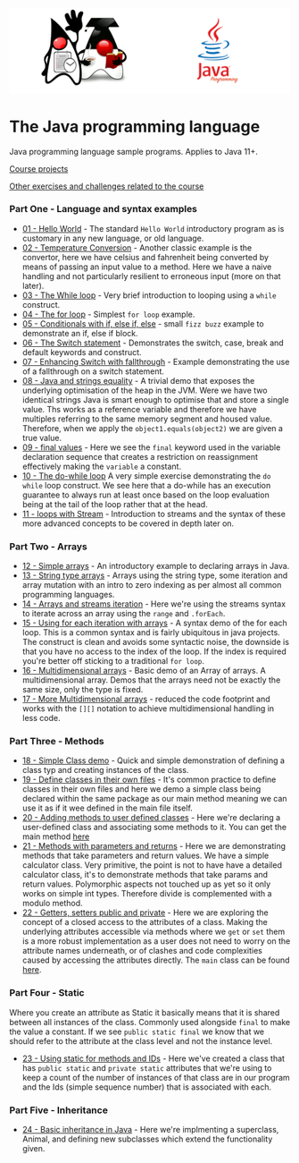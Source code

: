 ![](/assets/javarepologo.png)

# The Java programming language

Java programming language sample programs. Applies to Java 11+.

[Course projects](src/com/irisida/lang/projects)

[Other exercises and challenges related to the course](/src/com/irisida/lang/exercises/readme.md)
### Part One - Language and syntax examples

- [01 - Hello World](/src/com/irisida/lang/basics/helloworld/HelloWorld.java) - The standard `Hello World` introductory program as is customary in any new language, or old language.
- [02 - Temperature Conversion](/src/com/irisida/lang/basics/tempconvert/TempConvert.java) - Another classic example is the convertor, here we have celsius and fahrenheit being converted by means of passing an input value to a method. Here we have a naive handling and not particularly resilient to erroneous input (more on that later).
- [03 - The While loop](/src/com/irisida/lang/basics/whileloop/WhileLoop.java) - Very brief introduction to looping using a `while` construct.
- [04 - The for loop](/src/com/irisida/lang/basics/forloop/ForLoop.java) - Simplest `for loop` example.
- [05 - Conditionals with if, else if, else](src/com/irisida/basics/ifelse/IfElse.java) - small `fizz buzz` example to demonstrate an if, else if block.
- [06 - The Switch statement](/src/com/irisida/lang/basics/switching/SwitchStatement.java) - Demonstrates the switch, case, break and default keywords and construct.
- [07 - Enhancing Switch with fallthrough](/src/com/irisida/lang/basics/fallthrough/FallingThrough.java) - Example demonstrating the use of a fallthrough on a switch statement.
- [08 - Java and strings equality](/src/com/irisida/lang/basics/stringsequals/StringsEquals.java) - A trivial demo that exposes the underlying optimisation of the heap in the JVM. Were we have two identical strings Java is smart enough to optimise that and store a single value. Ths works as a reference variable and therefore we have multiples referring to the same memory segment and housed value. Therefore, when we apply the `object1.equals(object2)` we are given a true value.
- [09 - final values](/src/com/irisida/lang/basics/finalvariables/FinalVariables.java) - Here we see the `final` keyword used in the variable declaration sequence that creates a restriction on reassignment effectively making the `variable` a constant.
- [10 - The do-while loop](/src/com/irisida/lang/basics/dowhile/DoWhile.java)  A very simple exercise demonstrating the `do while` loop construct. We see here that a do-while has an execution guarantee to always run at least once based on the loop evaluation being at the tail of the loop rather that at the head.
-  [11 - loops with Stream](/src/com/irisida/lang/basics/loopstream/LoopStream.java) - Introduction to streams and the syntax of these more advanced concepts to be covered in depth later on.

### Part Two - Arrays
- [12 - Simple arrays](/src/com/irisida/lang/arrays/simplearrays/SimpleArrays.java) - An introductory example to declaring arrays in Java.
- [13 - String type arrays](/src/com/irisida/lang/arrays/stringarrays/StringArrays.java) - Arrays using the string type, some iteration and array mutation with an intro to zero indexing as per almost all common programming languages.
- [14 - Arrays and streams iteration](/src/com/irisida/lang/arrays/streamarrays/StreamArrays.java) - Here we're using the streams syntax to iterate across an array using the `range` and `.forEach`.
- [15 - Using for each iteration with arrays](/src/com/irisida/lang/arrays/foreach/ForEach.java) - A syntax demo of the for each loop. This is a common syntax and is fairly ubiquitous in java projects. The construct is clean and avoids some syntactic noise, the downside is that you have no access to the index of the loop. If the index is required you're better off sticking to a traditional `for loop`.
- [16 - Multidimensional arrays](/src/com/irisida/lang/arrays/multidim/MultiDim.java) - Basic demo of an Array of arrays. A multidimensional array. Demos that the arrays need not be exactly the same size, only the type is fixed.
- [17 - More Multidimensional arrays](/src/com/irisida/lang/arrays/moremultidim/MoreMultiDim.java) - reduced the code footprint and works with the `[][]` notation to achieve multidimensional handling in less code.

### Part Three - Methods
- [18 - Simple Class demo](/src/com/irisida/lang/methods/simpleclass/SimpleClass.java) - Quick and simple demonstration of defining a class typ and creating instances of the class.
- [19 - Define classes in their own files](/src/com/irisida/lang/methods/classfiles/) - It's common practice to define classes in their own files and here we demo a simple class being declared within the same package as our main method meaning we can use it as if it wee defined in the main file itself.
- [20 - Adding methods to user defined classes](/src/com/irisida/lang/methods/addsmethods/CreatedObject.java) - Here we're declaring a user-defined class and associating some methods to it. You can get the main method [here](/src/com/irisida/lang/methods/addsmethods/AddsMethods.java)
- [21 - Methods with parameters and returns](/src/com/irisida/lang/methods/calculator/Calculator.java) - Here we are demonstrating methods that take parameters and return values. We have a simple calculator class. Very primitive, the point is not to have have a detailed calculator class, it's to demonstrate methods that take params and return values. Polymorphic aspects not touched up as yet so it only works on simple int types. Therefore divide is complemented with a modulo method.
- [22 - Getters, setters public and private](/src/com/irisida/lang/methods/getsetpublicprivate/Employee.java) - Here we are exploring the concept of a closed access to the attributes of a class. Making the underlying attributes accessible via methods where we `get` or `set` them is a more robust implementation as a user does not need to worry on the attribute names underneath, or of clashes and code complexities caused by accessing the attributes directly. The `main` class can be found [here](/src/com/irisida/lang/methods/getsetpublicprivate/App.java).

### Part Four - Static

Where you create an attribute as Static it basically means that it is shared between all instances of the class. Commonly used alongside `final` to make the value a constant. If we see `public static final` we know that we should refer to the attribute at the class level and not the instance level.

- [23 - Using static for methods and IDs](src/com/irisida/lang/usingstatic/genids) - Here we've created a class that has `public static` and `private static` attributes that we're using to keep a count of the number of instances of that class are in our program and the Ids (simple sequence number) that is associated with each.

### Part Five - Inheritance

- [24 - Basic inheritance in Java](src/com/irisida/lang/inheritance/basicinheritance) - Here we're implmenting a superclass, Animal, and defining new subclasses which extend the functionality given.